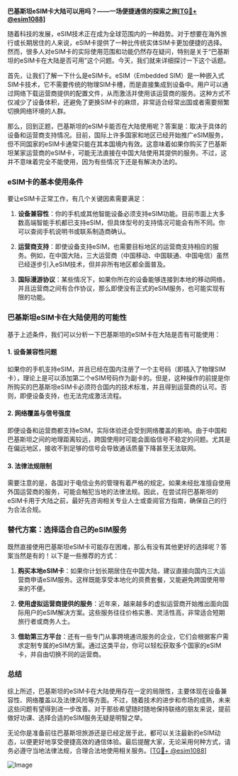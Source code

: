 **巴基斯坦eSIM卡大陆可以用吗？——一场便捷通信的探索之旅[[TG💪+ @esim1088](https://t.me/s/esim1088)]**

随着科技的发展，eSIM技术正在成为全球范围内的一种趋势。对于想要在海外旅行或长期居住的人来说，eSIM卡提供了一种比传统实体SIM卡更加便捷的选择。然而，很多人对eSIM卡的实际使用范围和功能仍然存在疑问，特别是关于“巴基斯坦的eSIM卡在大陆是否可用”这个问题。今天，我们就来详细探讨一下这个话题。

首先，让我们了解一下什么是eSIM卡。eSIM（Embedded SIM）是一种嵌入式SIM卡技术，它不需要传统的物理SIM卡槽，而是直接集成到设备中。用户可以通过网络下载运营商提供的配置文件，从而激活并使用该运营商的服务。这种方式不仅减少了设备体积，还避免了更换SIM卡的麻烦，非常适合经常出国或者需要频繁切换网络环境的人群。

那么，回到正题，巴基斯坦的eSIM卡能否在大陆使用呢？答案是：取决于具体的设备和运营商支持情况。目前，国际上许多国家和地区已经开始推广eSIM服务，但不同国家的eSIM卡通常只能在其本国境内有效。这意味着如果你购买了巴基斯坦某家运营商的eSIM卡，可能无法直接在中国大陆使用其提供的服务。不过，这并不意味着完全不能使用，因为有些情况下还是有解决办法的。

### eSIM卡的基本使用条件

要让eSIM卡正常工作，有几个关键因素需要满足：

1. **设备兼容性**：你的手机或其他智能设备必须支持eSIM功能。目前市面上大多数高端智能手机都已支持eSIM，但具体型号的支持情况可能会有所不同。你可以查阅手机说明书或联系制造商确认。
   
2. **运营商支持**：即使设备支持eSIM，也需要目标地区的运营商支持相应的服务。例如，在中国大陆，三大运营商（中国移动、中国联通、中国电信）虽然已经逐步引入eSIM技术，但并非所有地区都全面普及。

3. **国际漫游协议**：某些情况下，如果你所在的设备能够连接到本地的移动网络，并且运营商之间有合作协议，那么即使没有正式的eSIM服务，也可能实现有限的功能。

### 巴基斯坦eSIM卡在大陆使用的可能性

基于上述条件，我们可以分析一下巴基斯坦的eSIM卡在大陆是否有可能使用：

#### 1. 设备兼容性问题
如果你的手机支持eSIM，并且已经在国内注册了一个主号码（即插入了物理SIM卡），理论上是可以添加第二个eSIM号码作为副卡的。但是，这种操作的前提是你所购买的巴基斯坦eSIM卡必须符合国内的技术标准，并且得到运营商的认可。否则，即便设备支持，也无法完成激活流程。

#### 2. 网络覆盖与信号强度
即便设备和运营商都支持eSIM，实际体验还会受到网络覆盖的影响。由于中国和巴基斯坦之间的地理距离较远，跨国使用时可能会面临信号不稳定的问题。尤其是在偏远地区，接收不到足够的信号会导致通话质量下降甚至无法联网。

#### 3. 法律法规限制
需要注意的是，各国对于电信业务的管理有着严格的规定。如果未经批准擅自使用外国运营商的服务，可能会触犯当地的法律法规。因此，在尝试将巴基斯坦的eSIM卡用于大陆之前，最好先咨询相关专业人士或查阅官方指南，确保自己的行为合法合规。

### 替代方案：选择适合自己的eSIM服务

既然直接使用巴基斯坦eSIM卡可能存在困难，那么有没有其他更好的选择呢？答案当然是有的！以下是一些推荐的方式：

1. **购买本地eSIM卡**：如果你计划长期居住在中国大陆，建议直接向国内三大运营商申请eSIM服务。这样既能享受本地化的资费套餐，又能避免跨国使用带来的不便。

2. **使用虚拟运营商提供的服务**：近年来，越来越多的虚拟运营商开始推出面向国际用户的eSIM解决方案。这些服务往往价格实惠、灵活性高，非常适合短期旅行者或商务人士。

3. **借助第三方平台**：还有一些专门从事跨境通讯服务的企业，它们会根据客户需求定制专属的eSIM方案。通过这类平台，你可以轻松获取多个国家的eSIM卡，并自由切换不同的运营商。

### 总结

综上所述，巴基斯坦的eSIM卡在大陆使用存在一定的局限性，主要体现在设备兼容性、网络覆盖以及法律风险等方面。不过，随着技术的进步和市场的成熟，未来这些问题有望得到进一步改善。对于那些希望随时随地保持联络的朋友来说，提前做好功课、选择合适的eSIM服务无疑是明智之举。

无论你是准备前往巴基斯坦旅游还是已经定居于此，都可以关注最新的eSIM动态，以便更好地享受便捷高效的通信体验。最后提醒大家，无论采用何种方式，请务必遵守当地法律法规，合理合法地使用相关服务。[[TG💪+ @esim1088](https://t.me/s/esim1088)]

![Image](https://i.postimg.cc/4NQfJmqS/Snipaste-2025-05-13-00-14-12.png)